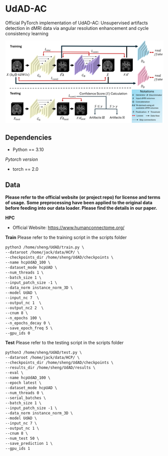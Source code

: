# UdAD-AC

Official PyTorch implementation of UdAD-AC: Unsupervised artifacts detection in dMRI data via angular resolution enhancement and cycle consistency learning


![UdAD-AC](./imgs/network.png)

## Dependencies

* Python == 3.10

*Pytorch version*
* torch == 2.0

## Data

**Please refer to the official website (or project repo) for license and terms of usage.**
**Some preprocessing have been applied to the original data before feeding into our data loader. Please find the details in our paper.**

**HPC**

- Official Website: https://www.humanconnectome.org/


**Train**
Please refer to the training script in the scripts folder
```
python3 /home/sheng/UdAD/train.py \
--dataroot /home/jack/data/HCP/ \
--checkpoints_dir /home/sheng/UdAD/checkpoints \
--name hcpUdAD_100 \
--dataset_mode hcpUAD \
--num_threads 1 \
--batch_size 1 \
--input_patch_size -1 \
--data_norm instance_norm_3D \
--model UdAD \
--input_nc 7  \
--output_nc 1  \
--output_nc2 2  \
--cnum 8 \
--n_epochs 100 \
--n_epochs_decay 0 \
--save_epoch_freq 5 \
--gpu_ids 0
```

**Test**
Please refer to the testing script in the scripts folder
```
python3 /home/sheng/UdAD/test.py \
--dataroot /home/jack/data/HCP/ \
--checkpoints_dir /home/sheng/UdAD/checkpoints \
--results_dir /home/sheng/UdAD/results \
--eval \
--name hcpUdAD_100 \
--epoch latest \
--dataset_mode hcpUAD \
--num_threads 0 \
--serial_batches \
--batch_size 1 \
--input_patch_size -1 \
--data_norm instance_norm_3D \
--model UdAD \
--input_nc 7 \
--output_nc 1 \
--cnum 8 \
--num_test 50 \
--save_prediction 1 \
--gpu_ids 1
```

<!-- Our code framework heavily brought from [CycleGAN](https://github.com/junyanz/pytorch-CycleGAN-and-pix2pix). We appreciate the authors for their contributions on a great open-source framework of deep adversarial learning! -->